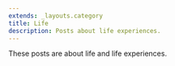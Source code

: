 ```yaml
---
extends: _layouts.category
title: Life
description: Posts about life experiences.
---
```


These posts are about life and life experiences.
